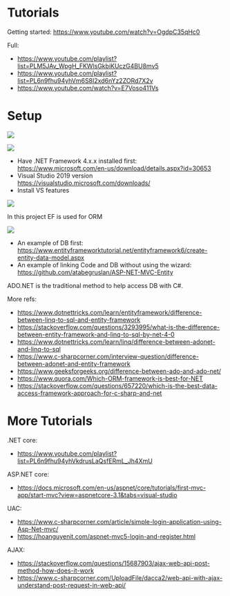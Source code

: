 # Tutorials

Getting started: 
https://www.youtube.com/watch?v=OgdpC35qHc0

Full:
- https://www.youtube.com/playlist?list=PLM5JAv_WpgH_FKWlsGkbiKUczG4BU8mv5
- https://www.youtube.com/playlist?list=PL6n9fhu94yhVm6S8I2xd6nYz2ZORd7X2v
- https://www.youtube.com/watch?v=E7Voso411Vs

# Setup

![](https://raw.githubusercontent.com/atabegruslan/TravellersNet/master/Illustrations/Create%20NET%20core%20or%20NET%20project%201.png)

![](https://raw.githubusercontent.com/atabegruslan/TravellersNet/master/Illustrations/Create%20NET%20core%20or%20NET%20project%202.png)

- Have .NET Framework 4.x.x installed first: https://www.microsoft.com/en-us/download/details.aspx?id=30653
- Visual Studio 2019 version https://visualstudio.microsoft.com/downloads/
- Install VS features

![](https://raw.githubusercontent.com/atabegruslan/TravellersNet/master/Illustrations/Download%20VS%20features.png)

In this project EF is used for ORM

![](https://raw.githubusercontent.com/atabegruslan/TravellersNet/master/Illustrations/EF.PNG)

- An example of DB first: https://www.entityframeworktutorial.net/entityframework6/create-entity-data-model.aspx
- An example of linking Code and DB without using the wizard: https://github.com/atabegruslan/ASP-NET-MVC-Entity

ADO.NET is the traditional method to help access DB with C#.

More refs:
- https://www.dotnettricks.com/learn/entityframework/difference-between-linq-to-sql-and-entity-framework
- https://stackoverflow.com/questions/3293995/what-is-the-difference-between-entity-framework-and-linq-to-sql-by-net-4-0
- https://www.dotnettricks.com/learn/linq/difference-between-adonet-and-linq-to-sql
- https://www.c-sharpcorner.com/interview-question/difference-between-adonet-and-entity-framework
- https://www.geeksforgeeks.org/difference-between-ado-and-ado-net/
- https://www.quora.com/Which-ORM-framework-is-best-for-NET
- https://stackoverflow.com/questions/657220/which-is-the-best-data-access-framework-approach-for-c-sharp-and-net

# More Tutorials

.NET core: 
- https://www.youtube.com/playlist?list=PL6n9fhu94yhVkdrusLaQsfERmL_Jh4XmU

ASP.NET core: 
- https://docs.microsoft.com/en-us/aspnet/core/tutorials/first-mvc-app/start-mvc?view=aspnetcore-3.1&tabs=visual-studio

UAC: 
- https://www.c-sharpcorner.com/article/simple-login-application-using-Asp-Net-mvc/
- https://hoanguyenit.com/aspnet-mvc5-login-and-register.html

AJAX:
- https://stackoverflow.com/questions/15687903/ajax-web-api-post-method-how-does-it-work
- https://www.c-sharpcorner.com/UploadFile/dacca2/web-api-with-ajax-understand-post-request-in-web-api/
